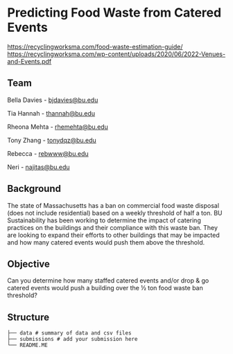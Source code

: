 # Predicting Food Waste from Catered Events 
https://recyclingworksma.com/food-waste-estimation-guide/
https://recyclingworksma.com/wp-content/uploads/2020/06/2022-Venues-and-Events.pdf
## Team
Bella Davies - bjdavies@bu.edu

Tia Hannah - thannah@bu.edu

Rheona Mehta - rhemehta@bu.edu

Tony Zhang - tonydqz@bu.edu

Rebecca - rebwww@bu.edu

Neri - najitas@bu.edu

## Background 
The state of Massachusetts has a ban on commercial food waste disposal (does not include residential) based on a weekly threshold of half a ton. BU Sustainability has been working to determine the impact of catering practices on the buildings and their compliance with this waste ban. They are looking to expand their efforts to other buildings that may be impacted and how many catered events would push them above the threshold.

## Objective 
Can you determine how many staffed catered events and/or drop & go catered events would push a building over the ½ ton food waste ban threshold?

## Structure 
```
├── data # summary of data and csv files                
├── submissions # add your submission here 
└── README.ME
```
